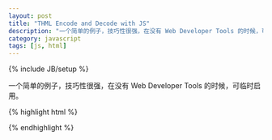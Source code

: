 ```yaml
---
layout: post
title: "THML Encode and Decode with JS"
description: "一个简单的例子，技巧性很强，在没有 Web Developer Tools 的时候，可临时启用。"
category: javascript
tags: [js, html]
---
```

{% include JB/setup %}

一个简单的例子，技巧性很强，在没有 Web Developer Tools 的时候，可临时启用。

{% highlight html %}
<!doctype html>
<html lang="en">
<head>
	<meta charset="UTF-8">
	<title>Document</title>
</head>
<body>

<script type="text/javascript">
function htmlEncode(str) {
	var div = document.createElement("div");
	div.appendChild(document.createTextNode(str));
    return div.innerHTML;
}

function htmlDecode(str) {
	var div = document.createElement("div");
    div.innerHTML = str;
    return div.innerHTML;
}

var str = '<img src="/path/to/img.jpg" alt="alt text" title="Title" />';
console.log(htmlEncode(str));
</script>
	
</body>
</html>
{% endhighlight %}
